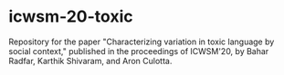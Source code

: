 # icwsm-20-toxic
Repository for the paper "Characterizing variation in toxic language by social context," published in the proceedings of ICWSM'20, by Bahar Radfar, Karthik Shivaram, and Aron Culotta.
